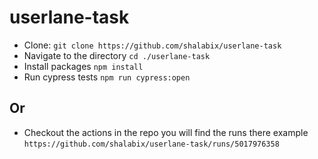 # userlane-task

- Clone: `git clone https://github.com/shalabix/userlane-task`
- Navigate to the directory `cd ./userlane-task`
- Install packages `npm install`
- Run cypress tests `npm run cypress:open`

## Or

- Checkout the actions in the repo you will find the runs there example `https://github.com/shalabix/userlane-task/runs/5017976358`

